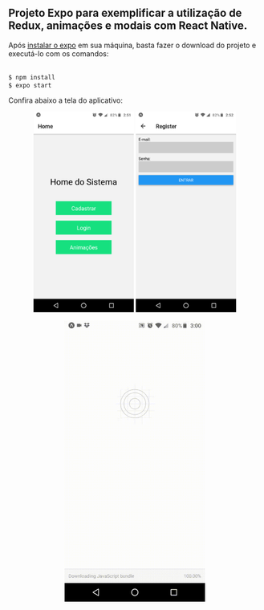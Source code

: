 <h2>
	Projeto Expo para exemplificar a utilização de Redux, animações e modais com React Native.
</h2>

Após <a href="https://docs.expo.io/get-started/installation/" target="_blank">instalar o expo</a> em sua máquina, basta fazer o download do projeto e executá-lo com os comandos: 

```console

$ npm install
$ expo start

```

Confira abaixo a tela do aplicativo:

<p align="center">
  <img src="https://github.com/guilhermeDTNA/redux-animated-react-native/blob/master/print_home.png" width="200" alt="Tela inicial do projeto">

	
  <img src="https://github.com/guilhermeDTNA/redux-animated-react-native/blob/master/print_formulario.png" width="200" alt="Tela de login no firebase">
</p>

<p align="center">
  <img src="https://github.com/guilhermeDTNA/redux-animated-react-native/blob/master/animacoes.gif" width="280" alt="Tela inicial do projeto">	
</p>

